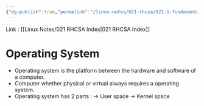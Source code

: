 ```yaml
---
{"dg-publish":true,"permalink":"/linux-notes/021-rhcsa/021-1-fundamentals-of-computer/021-1-1-operating-system/","noteIcon":"","created":"2023-10-07T13:47:51.319+05:30","updated":"2023-10-14T11:01:00.625+05:30"}
---
```


Link : [[Linux Notes/021 RHCSA Index\|021 RHCSA Index]]
# Operating System
- Operating system is the platform between the hardware and software of a computer.
- Computer whether physical or virtual always requires a operating system.
- Operating system has 2 parts : 
	&rarr; User space
	&rarr; Kernel space


<style> .container {font-family: sans-serif; text-align: center;} .button-wrapper button {z-index: 1;height: 40px; width: 100px; margin: 10px;padding: 5px;} .excalidraw .App-menu_top .buttonList { display: flex;} .excalidraw-wrapper { height: 800px; margin: 50px; position: relative;} :root[dir="ltr"] .excalidraw .layer-ui__wrapper .zen-mode-transition.App-menu_bottom--transition-left {transform: none;} </style><script src="https://cdn.jsdelivr.net/npm/react@17/umd/react.production.min.js"></script><script src="https://cdn.jsdelivr.net/npm/react-dom@17/umd/react-dom.production.min.js"></script><script type="text/javascript" src="https://cdn.jsdelivr.net/npm/@excalidraw/excalidraw@0/dist/excalidraw.production.min.js"></script><div id="Operating_Systemexcalidraw.md1"></div><script>(function(){const InitialData={"type":"excalidraw","version":2,"source":"https://github.com/zsviczian/obsidian-excalidraw-plugin/releases/tag/1.9.19","elements":[{"type":"ellipse","version":70,"versionNonce":646294535,"isDeleted":false,"id":"zTdOWJtQWMmVqDe6m9uGj","fillStyle":"hachure","strokeWidth":1,"strokeStyle":"solid","roughness":1,"opacity":100,"angle":0,"x":-114.20831298828125,"y":-167.49478149414062,"strokeColor":"#1e1e1e","backgroundColor":"transparent","width":254.66668701171875,"height":270,"seed":369671689,"groupIds":[],"frameId":null,"roundness":{"type":2},"boundElements":[{"id":"IeraYFesQMtaab8GLqhQu","type":"arrow"}],"updated":1694689071686,"link":null,"locked":false},{"type":"line","version":120,"versionNonce":308450951,"isDeleted":false,"id":"AM3Y6Lr0lvP-SDhVh-wQ3","fillStyle":"hachure","strokeWidth":1,"strokeStyle":"dashed","roughness":1,"opacity":100,"angle":0,"x":-115.5416259765625,"y":-30.16143798828125,"strokeColor":"#1e1e1e","backgroundColor":"transparent","width":256,"height":8,"seed":1868962633,"groupIds":[],"frameId":null,"roundness":{"type":2},"boundElements":[],"updated":1694688806888,"link":null,"locked":false,"startBinding":null,"endBinding":null,"lastCommittedPoint":null,"startArrowhead":null,"endArrowhead":null,"points":[[0,0],[256,-8]]},{"type":"text","version":42,"versionNonce":602504967,"isDeleted":false,"id":"fUemF6sB","fillStyle":"hachure","strokeWidth":1,"strokeStyle":"dashed","roughness":1,"opacity":100,"angle":0,"x":-40.40839843749998,"y":-99.86249999999998,"strokeColor":"#1971c2","backgroundColor":"transparent","width":106.79989624023438,"height":25,"seed":2101939849,"groupIds":[],"frameId":null,"roundness":null,"boundElements":[],"updated":1694689948229,"link":null,"locked":false,"fontSize":20,"fontFamily":1,"text":"user space","rawText":"user space","textAlign":"left","verticalAlign":"top","containerId":null,"originalText":"user space","lineHeight":1.25,"baseline":17},{"type":"text","version":49,"versionNonce":2048267209,"isDeleted":false,"id":"A78yOc9I","fillStyle":"hachure","strokeWidth":1,"strokeStyle":"dashed","roughness":1,"opacity":100,"angle":0,"x":-40.408300781250034,"y":11.070825195312523,"strokeColor":"#f08c00","backgroundColor":"transparent","width":119.85989379882812,"height":25,"seed":277829321,"groupIds":[],"frameId":null,"roundness":null,"boundElements":[],"updated":1694689951581,"link":null,"locked":false,"fontSize":20,"fontFamily":1,"text":"kernel space","rawText":"kernel space","textAlign":"left","verticalAlign":"top","containerId":null,"originalText":"kernel space","lineHeight":1.25,"baseline":17},{"type":"arrow","version":687,"versionNonce":1650101257,"isDeleted":false,"id":"IeraYFesQMtaab8GLqhQu","fillStyle":"hachure","strokeWidth":1,"strokeStyle":"dashed","roughness":1,"opacity":100,"angle":0.21058060826902292,"x":305.9203355067381,"y":-139.22324023124895,"strokeColor":"#1e1e1e","backgroundColor":"transparent","width":163.3323294851177,"height":43.38078816618735,"seed":513971273,"groupIds":[],"frameId":null,"roundness":{"type":2},"boundElements":[],"updated":1694689011982,"link":null,"locked":false,"startBinding":null,"endBinding":{"elementId":"zTdOWJtQWMmVqDe6m9uGj","focus":-0.5812719666957684,"gap":21.006538988340026},"lastCommittedPoint":null,"startArrowhead":null,"endArrowhead":"arrow","points":[[0,0],[-91.2544689912008,26.469663977630958],[-163.3323294851177,43.38078816618735]]},{"type":"text","version":30,"versionNonce":289064232,"isDeleted":false,"id":"myCdycc2","fillStyle":"hachure","strokeWidth":1,"strokeStyle":"dashed","roughness":1,"opacity":100,"angle":0,"x":198.66185411401102,"y":-147.98956298828136,"strokeColor":"#2f9e44","backgroundColor":"transparent","width":62.659942626953125,"height":25,"seed":947945287,"groupIds":[],"frameId":null,"roundness":null,"boundElements":[],"updated":1694959876421,"link":null,"locked":false,"fontSize":20,"fontFamily":1,"text":"1. user","rawText":"1. user","textAlign":"left","verticalAlign":"top","containerId":null,"originalText":"1. user","lineHeight":1.25,"baseline":17},{"type":"text","version":54,"versionNonce":44909352,"isDeleted":false,"id":"yV5j65NW","fillStyle":"hachure","strokeWidth":1,"strokeStyle":"dashed","roughness":1,"opacity":100,"angle":0,"x":191.99510606713602,"y":-102.65625000000011,"strokeColor":"#2f9e44","backgroundColor":"transparent","width":108.49989318847656,"height":25,"seed":1634387145,"groupIds":[],"frameId":null,"roundness":null,"boundElements":[],"updated":1694959867853,"link":null,"locked":false,"fontSize":20,"fontFamily":1,"text":"Instruction","rawText":"Instruction","textAlign":"left","verticalAlign":"top","containerId":null,"originalText":"Instruction","lineHeight":1.25,"baseline":17},{"type":"arrow","version":177,"versionNonce":508983593,"isDeleted":false,"id":"HGLduGAkWYemf0-gR58I4","fillStyle":"hachure","strokeWidth":1,"strokeStyle":"dashed","roughness":1,"opacity":100,"angle":0,"x":119.32854112572971,"y":-83.32290649414068,"strokeColor":"#1e1e1e","backgroundColor":"transparent","width":52,"height":113.33334350585949,"seed":1086159785,"groupIds":[],"frameId":null,"roundness":{"type":2},"boundElements":[],"updated":1694689073134,"link":null,"locked":false,"startBinding":null,"endBinding":null,"lastCommittedPoint":null,"startArrowhead":null,"endArrowhead":"arrow","points":[[0,0],[47.99993896484381,60.66665649414068],[-4.000061035156193,113.33334350585949]]},{"type":"text","version":68,"versionNonce":1119074392,"isDeleted":false,"id":"tcse12eZ","fillStyle":"hachure","strokeWidth":1,"strokeStyle":"dashed","roughness":1,"opacity":100,"angle":0,"x":178.66173204369852,"y":-22.322906494140625,"strokeColor":"#2f9e44","backgroundColor":"transparent","width":149.85989379882812,"height":50,"seed":170072327,"groupIds":[],"frameId":null,"roundness":null,"boundElements":[],"updated":1694959870485,"link":null,"locked":false,"fontSize":20,"fontFamily":1,"text":"2. passed to \n   kernel space","rawText":"2. passed to \n   kernel space","textAlign":"left","verticalAlign":"top","containerId":null,"originalText":"2. passed to \n   kernel space","lineHeight":1.25,"baseline":42},{"type":"text","version":65,"versionNonce":775734471,"isDeleted":false,"id":"3bPRfvNr","fillStyle":"hachure","strokeWidth":1,"strokeStyle":"dashed","roughness":1,"opacity":100,"angle":0,"x":-82.0047718625517,"y":118.34378051757824,"strokeColor":"#e03131","backgroundColor":"transparent","width":235.61988830566406,"height":35,"seed":869366503,"groupIds":[],"frameId":null,"roundness":null,"boundElements":[],"updated":1694689938381,"link":null,"locked":false,"fontSize":28,"fontFamily":1,"text":"Operating system","rawText":"Operating system","textAlign":"left","verticalAlign":"top","containerId":null,"originalText":"Operating system","lineHeight":1.25,"baseline":24},{"type":"text","version":189,"versionNonce":1596404776,"isDeleted":false,"id":"hSruqJZr","fillStyle":"hachure","strokeWidth":1,"strokeStyle":"dashed","roughness":1,"opacity":100,"angle":0,"x":-275.67151990942705,"y":36.67706298828131,"strokeColor":"#2f9e44","backgroundColor":"transparent","width":174.099853515625,"height":50,"seed":1361897545,"groupIds":[],"frameId":null,"roundness":null,"boundElements":[],"updated":1694959872589,"link":null,"locked":false,"fontSize":20,"fontFamily":1,"text":"3. Execution of \n   the instruction","rawText":"3. Execution of \n   the instruction","textAlign":"left","verticalAlign":"top","containerId":null,"originalText":"3. Execution of \n   the instruction","lineHeight":1.25,"baseline":42},{"type":"text","version":85,"versionNonce":21067608,"isDeleted":false,"id":"OjhigPTw","fillStyle":"hachure","strokeWidth":1,"strokeStyle":"dashed","roughness":1,"opacity":100,"angle":0,"x":-291.67158094458307,"y":-155.32290649414077,"strokeColor":"#2f9e44","backgroundColor":"transparent","width":171.43988037109375,"height":75,"seed":117600103,"groupIds":[],"frameId":null,"roundness":null,"boundElements":[],"updated":1694959874285,"link":null,"locked":false,"fontSize":20,"fontFamily":1,"text":"4. Output/Error\n   derived back\n   at user space","rawText":"4. Output/Error\n   derived back\n   at user space","textAlign":"left","verticalAlign":"top","containerId":null,"originalText":"4. Output/Error\n   derived back\n   at user space","lineHeight":1.25,"baseline":67},{"id":"8XUlyVhkEc3-_0YX4LF6U","type":"arrow","x":-99.18880811743446,"y":13.784503936767635,"width":74.66549682617188,"height":94.12059020996094,"angle":0,"strokeColor":"#1e1e1e","backgroundColor":"transparent","fillStyle":"hachure","strokeWidth":1,"strokeStyle":"dashed","roughness":1,"opacity":100,"groupIds":[],"frameId":null,"roundness":{"type":2},"seed":975043112,"version":231,"versionNonce":1826123048,"isDeleted":false,"boundElements":null,"updated":1694959860333,"link":null,"locked":false,"points":[[0,0],[-66.25253295898438,-58.89112854003906],[8.4129638671875,-94.12059020996094]],"lastCommittedPoint":null,"startBinding":null,"endBinding":null,"startArrowhead":null,"endArrowhead":"arrow"}],"appState":{"theme":"dark","viewBackgroundColor":"#ffffff","currentItemStrokeColor":"#2f9e44","currentItemBackgroundColor":"transparent","currentItemFillStyle":"hachure","currentItemStrokeWidth":1,"currentItemStrokeStyle":"dashed","currentItemRoughness":1,"currentItemOpacity":100,"currentItemFontFamily":1,"currentItemFontSize":28,"currentItemTextAlign":"left","currentItemStartArrowhead":null,"currentItemEndArrowhead":"arrow","scrollX":413.99508253149696,"scrollY":252.45793151855463,"zoom":{"value":2},"currentItemRoundness":"round","gridSize":null,"gridColor":{"Bold":"#C9C9C9FF","Regular":"#EDEDEDFF"},"currentStrokeOptions":null,"previousGridSize":null,"frameRendering":{"enabled":true,"clip":true,"name":true,"outline":true}},"files":{}};InitialData.scrollToContent=true;App=()=>{const e=React.useRef(null),t=React.useRef(null),[n,i]=React.useState({width:void 0,height:void 0});return React.useEffect(()=>{i({width:t.current.getBoundingClientRect().width,height:t.current.getBoundingClientRect().height});const e=()=>{i({width:t.current.getBoundingClientRect().width,height:t.current.getBoundingClientRect().height})};return window.addEventListener("resize",e),()=>window.removeEventListener("resize",e)},[t]),React.createElement(React.Fragment,null,React.createElement("div",{className:"excalidraw-wrapper",ref:t},React.createElement(ExcalidrawLib.Excalidraw,{ref:e,width:n.width,height:n.height,initialData:InitialData,viewModeEnabled:!0,zenModeEnabled:!0,gridModeEnabled:!1})))},excalidrawWrapper=document.getElementById("Operating_Systemexcalidraw.md1");ReactDOM.render(React.createElement(App),excalidrawWrapper);})();</script>




